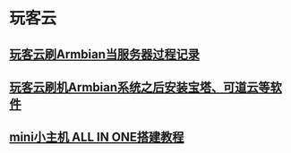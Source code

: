 # 玩客云

## [玩客云刷Armbian当服务器过程记录](玩客云刷Armbian当服务器过程记录.md)

## [玩客云刷机Armbian系统之后安装宝塔、可道云等软件](玩客云刷机Armbian系统之后安装宝塔、可道云等软件.md)



## [mini小主机 ALL IN ONE搭建教程](mini小主机ALL-IN-ONE搭建教程.md)


